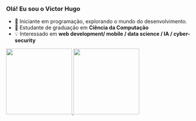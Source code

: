 ### Olá! Eu sou o Victor Hugo

- 🔭 Iniciante em programação, explorando o mundo do desenvolvimento.  
- 🌱 Estudante de graduação em **Ciência da Computação**  
- 💡 Interessado em **web development/ mobile / data science / IA / cyber-security**  

<div>
<a href="https://github.com/VictorHug01">
<img loading="lazy" height="180em" src="https://github-readme-stats.vercel.app/api?username=VictorHug01&show_icons=true&theme=tokyonight&include_all_commits=true&count_private=true"/>
<img loading="lazy" height="180em" src="https://github-readme-stats.vercel.app/api/top-langs/?username=VictorHug01&layout=compact&langs_count=7&theme=tokyonight"/>
</div>
